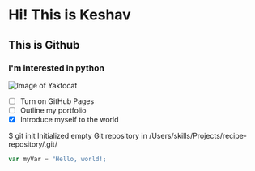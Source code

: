 <h1>Hi! This is Keshav</h1>
<h2>This is Github</h2>
<h3>I'm interested in python</h3>

![Image of Yaktocat](https://octodex.github.com/images/yaktocat.png)

- [ ] Turn on GitHub Pages
- [ ] Outline my portfolio
- [x] Introduce myself to the world

$ git init
Initialized empty Git repository in /Users/skills/Projects/recipe-repository/.git/

``` javascript
var myVar = "Hello, world!;
```
